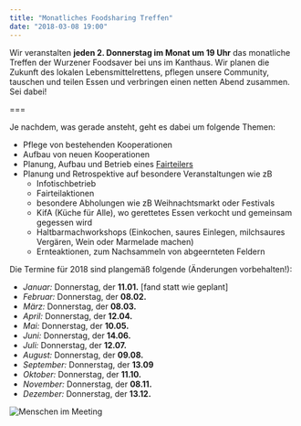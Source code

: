 ```yaml
---
title: "Monatliches Foodsharing Treffen"
date: "2018-03-08 19:00"
---
```


Wir veranstalten **jeden 2. Donnerstag im Monat um 19 Uhr** das monatliche Treffen der Wurzener Foodsaver bei uns im Kanthaus.
Wir planen die Zukunft des lokalen Lebensmittelrettens, pflegen unsere Community, tauschen und teilen Essen und verbringen einen netten Abend zusammen. Sei dabei!

===

Je nachdem, was gerade ansteht, geht es dabei um folgende Themen:
- Pflege von bestehenden Kooperationen
- Aufbau von neuen Kooperationen
- Planung, Aufbau und Betrieb eines [Fairteilers](https://wiki.foodsharing.de/Fair-Teiler)
- Planung und Retrospektive auf besondere Veranstaltungen wie zB
  - Infotischbetrieb
  - Fairteilaktionen
  - besondere Abholungen wie zB Weihnachtsmarkt oder Festivals
  - KifA (Küche für Alle), wo gerettetes Essen verkocht und gemeinsam gegessen wird
  - Haltbarmachworkshops (Einkochen, saures Einlegen, milchsaures Vergären, Wein oder Marmelade machen)
  - Ernteaktionen, zum Nachsammeln von abgeernteten Feldern

Die Termine für 2018 sind plangemäß folgende (Änderungen vorbehalten!):
- *Januar:* Donnerstag, der **11.01.** [fand statt wie geplant]
- *Februar:* Donnerstag, der **08.02.**
- *März:* Donnerstag, der **08.03.**
- *April:* Donnerstag, der **12.04.**
- *Mai:* Donnerstag, der **10.05.**
- *Juni:* Donnerstag, der **14.06.**
- *Juli:* Donnerstag, der **12.07.**
- *August:* Donnerstag, der **09.08.**
- *September:* Donnerstag, der **13.09**
- *Oktober:* Donnerstag, der **11.10.**
- *November:* Donnerstag, der **08.11.**
- *Dezember:* Donnerstag, der **13.12.**

![Menschen im Meeting](/pics/morningMeeting_cropped.jpg)
